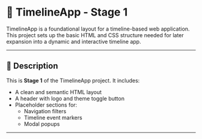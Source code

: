 # 🌟 TimelineApp - Stage 1

TimelineApp is a foundational layout for a timeline-based web application. This project sets up the basic HTML and CSS structure needed for later expansion into a dynamic and interactive timeline app.

---

## 📄 Description

This is **Stage 1** of the TimelineApp project. It includes:

- A clean and semantic HTML layout
- A header with logo and theme toggle button
- Placeholder sections for:
  - Navigation filters
  - Timeline event markers
  - Modal popups

---

